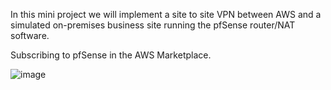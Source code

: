 In this mini project we will implement a site to site VPN between AWS and a simulated on-premises business site running the pfSense router/NAT software.

Subscribing to pfSense in the AWS Marketplace.

![image](https://github.com/Pranaenae/AWS/assets/80820244/981f7373-c7b0-4fda-bee2-edf0e9b2e060)
